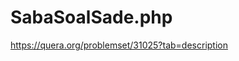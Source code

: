 # SabaSoalSade.php
https://quera.org/problemset/31025?tab=description
<?php
list($n, $k )= explode(" ", readline("Enter 2 numbers: "));
$n = (int)$n;
$k = (int)$k;
for($i = 0; $i < $k; $i++){
	$n /= 2;
}
echo floor($n);
